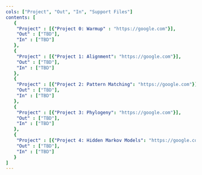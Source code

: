 ```yaml
---
cols: ["Project", "Out", "In", "Support Files"]
contents: [
   {
    "Project" : [{"Project 0: Warmup" : "https://google.com"}],
    "Out" : ["TBD"],
    "In" : ["TBD"]
   },
   {
    "Project" : [{"Project 1: Alignment": "https://google.com"}],
    "Out" : ["TBD"],
    "In" : ["TBD"]
   },
   {
    "Project" : [{"Project 2: Pattern Matching": "https://google.com"}],
    "Out" : ["TBD"],
    "In" : ["TBD"]
   },
   {
    "Project" : [{"Project 3: Phylogeny": "https://google.com"}],
    "Out" : ["TBD"],
    "In" : ["TBD"]
   },
   {
    "Project" : [{"Project 4: Hidden Markov Models": "https://google.com"}],
    "Out" : ["TBD"],
    "In" : ["TBD"]
   }
]
---
```


